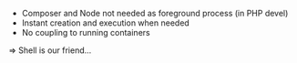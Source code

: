 * Composer and Node not needed as foreground process (in PHP devel)
* Instant creation and execution when needed
* No coupling to running containers

=> Shell is our friend...
